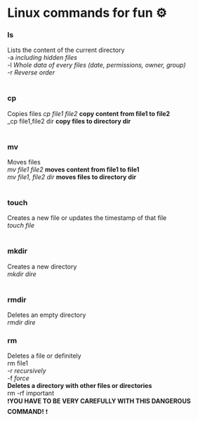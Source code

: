 # Linux commands for fun ⚙️ 

### ls
Lists the content of the current directory <br />
-a _including hidden files_ <br />
-l _Whole data of every files (date, permissions, owner, group)_ <br />
-r _Reverse order_ <br />
<br />

### cp
Copies files
_cp file1 file2_ __copy content from file1 to file2__ <br />
_cp file1,file2 dir __copy files to directory dir__ <br />
<br />

### mv
Moves files <br />
_mv file1 file2_ __moves content from file1 to file1__ <br />
_mv file1, file2 dir_ __moves files to directory dir__ <br />
<br />

### touch
Creates a new file or updates the timestamp of that file <br />
_touch file_ <br />
<br />

### mkdir
Creates a new directory <br />
_mkdir dire_ <br />
<br />

### rmdir
Deletes an empty directory <br />
_rmdir dire_ <br />

### rm
Deletes a file or definitely <br />
rm file1 <br />
-r _recursively_ <br />
-f _force_ <br />
__Deletes a directory with other files or directories__ <br />
rm -rf important <br />
❗__YOU HAVE TO BE VERY CAREFULLY WITH THIS DANGEROUS COMMAND!__ ❗


